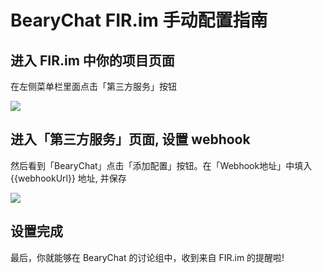 # BearyChat FIR.im 手动配置指南

## 进入 FIR.im 中你的项目页面

在左侧菜单栏里面点击「第三方服务」按钮

![](http://7jpt3p.com1.z0.glb.clouddn.com/FuuI8YWl0GF7vcddfCzLrHOj7OYA)

## 进入「第三方服务」页面, 设置 webhook

然后看到「BearyChat」点击「添加配置」按钮。在「Webhook地址」中填入 {{webhookUrl}} 地址, 并保存

![](http://7jpt3p.com1.z0.glb.clouddn.com/FilBSxT0mA_WcKLxW3FQF8caWamT)

## 设置完成

最后，你就能够在 BearyChat 的讨论组中，收到来自 FIR.im 的提醒啦!

